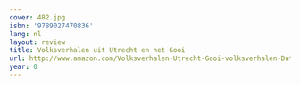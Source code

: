 ```yaml
---
cover: 482.jpg
isbn: '9789027470836'
lang: nl
layout: review
title: Volksverhalen uit Utrecht en het Gooi
url: http://www.amazon.com/Volksverhalen-Utrecht-Gooi-volksverhalen-Dutch/dp/9027470839?SubscriptionId=0VMG0VFGBMRWVRA58R02&tag=ldvd-20&linkCode=xm2&camp=2025&creative=165953&creativeASIN=9027470839
year: 0
---
```


